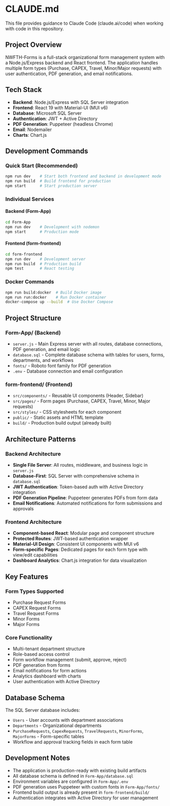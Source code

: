 # CLAUDE.md

This file provides guidance to Claude Code (claude.ai/code) when working with code in this repository.

## Project Overview

NWFTH-Forms is a full-stack organizational form management system with a Node.js/Express backend and React frontend. The application handles multiple form types (Purchase, CAPEX, Travel, Minor/Major requests) with user authentication, PDF generation, and email notifications.

## Tech Stack

- **Backend**: Node.js/Express with SQL Server integration
- **Frontend**: React 19 with Material-UI (MUI v6)
- **Database**: Microsoft SQL Server
- **Authentication**: JWT + Active Directory
- **PDF Generation**: Puppeteer (headless Chrome)
- **Email**: Nodemailer
- **Charts**: Chart.js

## Development Commands

### Quick Start (Recommended)
```bash
npm run dev    # Start both frontend and backend in development mode
npm run build  # Build frontend for production
npm start      # Start production server
```

### Individual Services
#### Backend (Form-App)
```bash
cd Form-App
npm run dev    # Development with nodemon
npm start      # Production mode
```

#### Frontend (form-frontend)
```bash
cd form-frontend
npm run dev    # Development server
npm run build  # Production build
npm test       # React testing
```

### Docker Commands
```bash
npm run build:docker  # Build Docker image
npm run run:docker    # Run Docker container
docker-compose up --build  # Use Docker Compose
```

## Project Structure

### Form-App/ (Backend)
- `server.js` - Main Express server with all routes, database connections, PDF generation, and email logic
- `database.sql` - Complete database schema with tables for users, forms, departments, and workflows
- `fonts/` - Roboto font family for PDF generation
- `.env` - Database connection and email configuration

### form-frontend/ (Frontend)
- `src/components/` - Reusable UI components (Header, Sidebar)
- `src/pages/` - Form pages (Purchase, CAPEX, Travel, Minor, Major requests)
- `src/styles/` - CSS stylesheets for each component
- `public/` - Static assets and HTML template
- `build/` - Production build output (already built)

## Architecture Patterns

### Backend Architecture
- **Single File Server**: All routes, middleware, and business logic in `server.js`
- **Database-First**: SQL Server with comprehensive schema in `database.sql`
- **JWT Authentication**: Token-based auth with Active Directory integration
- **PDF Generation Pipeline**: Puppeteer generates PDFs from form data
- **Email Notifications**: Automated notifications for form submissions and approvals

### Frontend Architecture
- **Component-based React**: Modular page and component structure
- **Protected Routes**: JWT-based authentication wrapper
- **Material-UI Design**: Consistent UI components with MUI v6
- **Form-specific Pages**: Dedicated pages for each form type with view/edit capabilities
- **Dashboard Analytics**: Chart.js integration for data visualization

## Key Features

### Form Types Supported
- Purchase Request Forms
- CAPEX Request Forms
- Travel Request Forms
- Minor Forms
- Major Forms

### Core Functionality
- Multi-tenant department structure
- Role-based access control
- Form workflow management (submit, approve, reject)
- PDF generation from forms
- Email notifications for form actions
- Analytics dashboard with charts
- User authentication with Active Directory

## Database Schema

The SQL Server database includes:
- `Users` - User accounts with department associations
- `Departments` - Organizational departments
- `PurchaseRequests`, `CapexRequests`, `TravelRequests`, `MinorForms`, `MajorForms` - Form-specific tables
- Workflow and approval tracking fields in each form table

## Development Notes

- The application is production-ready with existing build artifacts
- All database schema is defined in `Form-App/database.sql`
- Environment variables are configured in `Form-App/.env`
- PDF generation uses Puppeteer with custom fonts in `Form-App/fonts/`
- Frontend build output is already present in `form-frontend/build/`
- Authentication integrates with Active Directory for user management